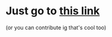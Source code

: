 # Just go to [this link](http://figmentcoding.me/GDRoulette/)
(or you can contribute ig that's cool too)
